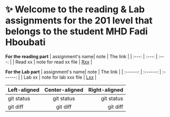 # :sparkles: Welcome to the reading & Lab assignments for the 201 level that belongs to the student **MHD Fadi Hboubati**

**For the reading part**
| assignment's name| note                       | The link                     |
| :---:            |     :---:                  |          :---:               |
| Read xx          | note for read xx file      | [Rxx](http://github.com)     |


**For the Lab part**
| assignment's name| note                       | The link                     |
| :------:         |     :------:               |          :------:            |
| Lab xx           | note for lab xxx file      | [Lxx](http://github.com)     |

| Left-aligned | Center-aligned | Right-aligned |
| :---         |     :---:      |          ---: |
| git status   | git status     | git status    |
| git diff     | git diff       | git diff      |


